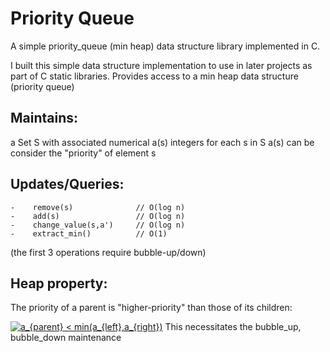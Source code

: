 # Priority Queue
A simple priority_queue (min heap) data structure library implemented in C.

I built this simple data structure implementation to use in later projects as part of C static libraries.
Provides access to a min heap data structure (priority queue)

## Maintains: 
  a Set S with associated numerical a(s) integers for each s in S
            a(s) can be consider the "priority" of element s
                                    
                                          
## Updates/Queries:                                     
    -    remove(s)              // O(log n)           
    -    add(s)                 // O(log n)                
    -    change_value(s,a')     // O(log n)           
    -    extract_min()          // O(1)                     
   (the first 3 operations require bubble-up/down)
                                    
## Heap property:  
  The priority of a parent is "higher-priority" than those of its children:  
  
  <a href="https://www.codecogs.com/eqnedit.php?latex=a_{parent}&space;\leq&space;min(a_{left},a_{right})" target="_blank"><img src="https://latex.codecogs.com/gif.latex?a_{parent}&space;<&space;min(a_{left},a_{right})" title="a_{parent} < min(a_{left},a_{right})" /></a>
This necessitates the bubble_up, bubble_down maintenance
